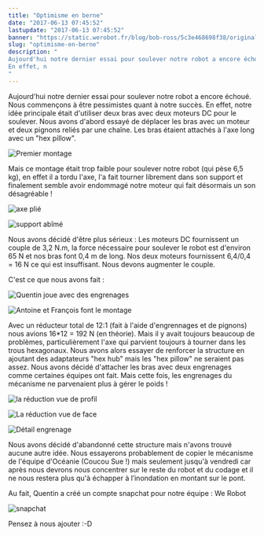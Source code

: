 ```yaml
---
title: "Optimisme en berne"
date: "2017-06-13 07:45:52"
lastupdate: "2017-06-13 07:45:52"
banner: "https://static.werobot.fr/blog/bob-ross/5c3e468698f38/original.jpg"
slug: "optimisme-en-berne"
description: " 
Aujourd'hui notre dernier essai pour soulever notre robot a encore échoué. Nous commençons à être pessimistes quant à notre succès.
En effet, n
"
---
```

Aujourd'hui notre dernier essai pour soulever notre robot a encore échoué. Nous commençons à être pessimistes quant à notre succès.
En effet, notre idée principale était d'utiliser deux bras avec deux moteurs DC pour le soulever.
Nous avons d'abord essayé de déplacer les bras avec un moteur et deux pignons reliés par une chaîne. Les bras étaient attachés à l'axe long avec un "hex pillow".

![Premier montage](https://static.werobot.fr/blog/bob-ross/5c3e468698f38/50.jpg "Premier montage")

Mais ce montage était trop faible pour soulever notre robot (qui pèse 6,5 kg), en effet il a tordu l'axe, l'a fait tourner librement dans son support et finalement semble avoir endommagé notre moteur qui fait désormais un son désagréable !

![axe plié](https://static.werobot.fr/blog/bob-ross/5c3e4687632d3/50.jpg "Axe plié")

![support abîmé](https://static.werobot.fr/blog/bob-ross/5c3e4687e60a7/50.jpg "support 'hex pillow' abîmé")

Nous avons décidé d'être plus sérieux :
Les moteurs DC fournissent un couple de 3,2 N.m, la force nécessaire pour soulever le robot est d'environ 65 N et nos bras font 0,4 m de long.
Nos deux moteurs fournissent 6,4/0,4 = 16 N ce qui est insuffisant.
Nous devons augmenter le couple.

C'est ce que nous avons fait :

![Quentin joue avec des engrenages](https://static.werobot.fr/blog/bob-ross/5c3e46885f164/50.jpg "Quentin joue avec des engrenages")

![Antoine et François font le montage](https://static.werobot.fr/blog/bob-ross/5c3e4688ca3be/50.jpg "Antoine et François font le montage")

Avec un réducteur total de 12:1 (fait à l'aide d'engrennages et de pignons) nous avions 16*12 = 192 N (en théorie).
Mais il y avait toujours beaucoup de problèmes, particulièrement l'axe qui parvient toujours à tourner dans les trous hexagonaux.
Nous avons alors essayer de renforcer la structure en ajoutant des adaptateurs  "hex hub" mais les "hex pillow" ne seraient pas assez. Nous avons décidé d'attacher les bras avec deux engrenages comme certaines équipes ont fait. Mais cette fois, les engrenages du mécanisme ne parvenaient plus à gérer le poids !

![la réduction vue de profil](https://static.werobot.fr/blog/bob-ross/5c3e46895998b/50.jpg "la réduction vue de profil")

![La réduction vue de face](https://static.werobot.fr/blog/bob-ross/5c3e4689cabfb/50.jpg "La réduction vue de face")

![Détail engrenage](https://static.werobot.fr/blog/bob-ross/5c3e468a4b79e/50.jpg "Détail engrenage")

Nous avons décidé d'abandonné cette structure mais n'avons trouvé aucune autre idée. Nous essayerons probablement de copier le mécanisme de l'équipe d'Océanie (Coucou Sue !) mais seulement jusqu'à vendredi car après nous devrons nous concentrer sur le reste du robot et du codage et il ne nous restera plus qu'à échapper à l’inondation en montant sur le pont. 

 Au fait, Quentin a créé un compte snapchat pour notre équipe : We Robot

![snapchat](https://static.werobot.fr/blog/bob-ross/5c3e468abc04a/50.jpg)

Pensez à nous ajouter :-D








    